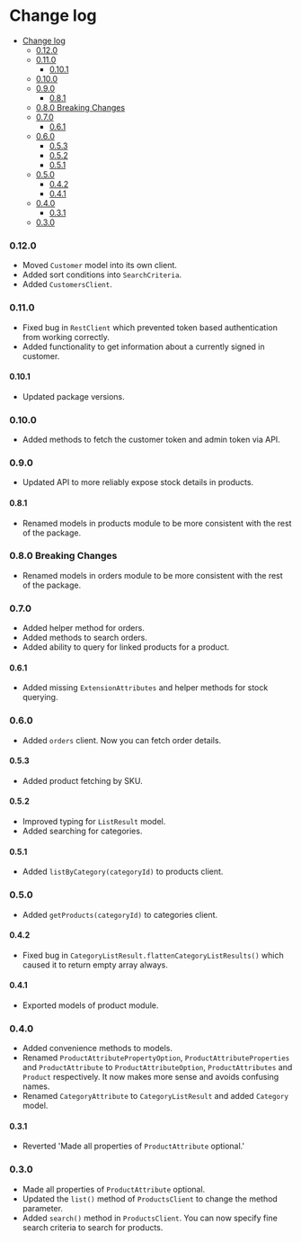 # Change log

- [Change log](#change-log)
    - [0.12.0](#0120)
    - [0.11.0](#0110)
      - [0.10.1](#0101)
    - [0.10.0](#0100)
    - [0.9.0](#090)
      - [0.8.1](#081)
    - [0.8.0 Breaking Changes](#080-breaking-changes)
    - [0.7.0](#070)
      - [0.6.1](#061)
    - [0.6.0](#060)
      - [0.5.3](#053)
      - [0.5.2](#052)
      - [0.5.1](#051)
    - [0.5.0](#050)
      - [0.4.2](#042)
      - [0.4.1](#041)
    - [0.4.0](#040)
      - [0.3.1](#031)
    - [0.3.0](#030)

### 0.12.0

-   Moved `Customer` model into its own client.
-   Added sort conditions into `SearchCriteria`.
-   Added `CustomersClient`.

### 0.11.0

-   Fixed bug in `RestClient` which prevented token based authentication from working correctly.
-   Added functionality to get information about a currently signed in customer.

#### 0.10.1

-   Updated package versions.

### 0.10.0

-   Added methods to fetch the customer token and admin token via API.

### 0.9.0

-   Updated API to more reliably expose stock details in products.

#### 0.8.1

-   Renamed models in products module to be more consistent with the rest of the package.

### 0.8.0 Breaking Changes

-   Renamed models in orders module to be more consistent with the rest of the package.

### 0.7.0

-   Added helper method for orders.
-   Added methods to search orders.
-   Added ability to query for linked products for a product.

#### 0.6.1

-   Added missing `ExtensionAttributes` and helper methods for stock querying.

### 0.6.0

-   Added `orders` client. Now you can fetch order details.

#### 0.5.3

-   Added product fetching by SKU.

#### 0.5.2

-   Improved typing for `ListResult` model.
-   Added searching for categories.

#### 0.5.1

-   Added `listByCategory(categoryId)` to products client.

### 0.5.0

-   Added `getProducts(categoryId)` to categories client.

#### 0.4.2

-   Fixed bug in `CategoryListResult.flattenCategoryListResults()` which caused it to return empty array always.

#### 0.4.1

-   Exported models of product module.

### 0.4.0

-   Added convenience methods to models.
-   Renamed `ProductAttributePropertyOption`, `ProductAttributeProperties` and `ProductAttribute` to `ProductAttributeOption`, `ProductAttributes` and `Product` respectively. It now makes more sense and avoids confusing names.
-   Renamed `CategoryAttribute` to `CategoryListResult` and added `Category` model.

#### 0.3.1

-   Reverted 'Made all properties of `ProductAttribute` optional.'

### 0.3.0

-   Made all properties of `ProductAttribute` optional.
-   Updated the `list()` method of `ProductsClient` to change the method parameter.
-   Added `search()` method in `ProductsClient`. You can now specify fine search criteria to search for products.
